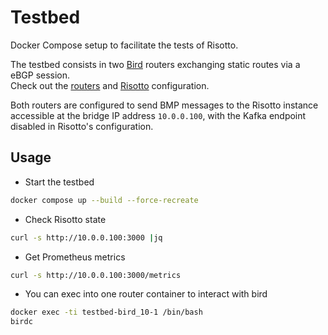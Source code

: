 # Testbed

Docker Compose setup to facilitate the tests of Risotto.

The testbed consists in two [Bird](https://bird.network.cz/) routers exchanging static routes via a eBGP session.  
Check out the [routers](./config/bird/) and [Risotto](./config/risotto/) configuration.

Both routers are configured to send BMP messages to the Risotto instance accessible at the bridge IP address `10.0.0.100`, with the Kafka endpoint disabled in Risotto's configuration.

## Usage

* Start the testbed

```sh
docker compose up --build --force-recreate
```

* Check Risotto state

```sh
curl -s http://10.0.0.100:3000 |jq
```

* Get Prometheus metrics

```sh
curl -s http://10.0.0.100:3000/metrics
```

* You can exec into one router container to interact with bird

```sh
docker exec -ti testbed-bird_10-1 /bin/bash
birdc
```